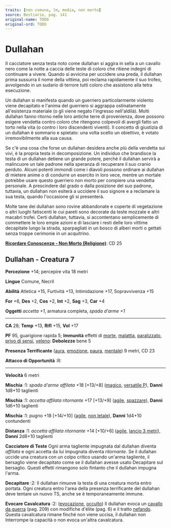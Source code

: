 ```yaml
---
traits: [non comune, lm, media, non morto]
source: Bestiario, pag. 141
original-name: TODO
original-srd: TODO
---
```


# Dullahan

II cacciatore senza testa noto come dullahan si aggira in sella a un cavallo
nero come la notte a caccia delle teste di coloro che ritiene indegni di
continuare a vivere. Quando si avvicina per uccidere una preda, il dullahan
prima sussurra il nome della vittima, poi reclama rapidamente il suo trofeo,
avvolgendo in un sudario di terrore tutti coloro che assistono alla tetra
esecuzione.

Un dullahan si manifesta quando un guerriero particolarmente violento viene
decapitato e l'anima del guerriero si aggrappa ostinatamente all'esistenza
materiale (o gli viene negato l'ingresso nell'aldilà). Molti dullahan fanno
ritorno nelle loro antiche terre di provenienza, dove possono esigere vendetta
contro coloro che ritengono colpevoli di avergli fatto un torto nella vita (o
contro i loro discendenti viventi). Il concetto di giustizia di un dullahan è
sommario e spietato: una volta scelto un obiettivo, è votato irremovibilmente
alla sua causa.

Se c'è una cosa che forse un dullahan desidera anche più della vendetta sui
vivi, è la propria testa in decomposizione. Un individuo che brandisce la testa
di un dullahan detiene un grande potere, perché il dullahan servirà a malincuore
un tale padrone nella speranza di recuperare il suo cranio perduto. Alcuni
potenti immondi come i diavoli possono ordinare ai dullahan di mietere anime o
di condurre un esercito in loro vece, mentre un mortale potrebbe usare questo
guerriero non morto per compiere una vendetta personale. A prescindere dal grado
o dalla posizione del suo padrone, tuttavia, un dullahan non esiterà a uccidere
il suo signore e a reclamare la sua testa, quando l'occasione gli si presenterà.

Molte tane dei dullahan sono rovine abbandonate e coperte di vegetazione o altri
luoghi fatiscenti le cui pareti sono decorate da teste mozzate e altri macabri
trofei. Certi dullahan, tuttavia, si accontentano semplicemente di commettere le
loro empie azioni e di lasciare i resti delle loro vittime decapitate lungo la
strada, sparpagliati in un bosco di alberi morti o gettati senza troppe
cerimonie in un acquitrino.

**[Ricordare Conoscenze - Non Morto (Religione)](/azioni/abilita/ricordare-conoscenze)**:
CD 25

## Dullahan - Creatura 7

**Percezione** +14; percepire vita 18 metri

**Lingue** Comune, Necril

**Abilità** Atletica +15, Furtività +13, Intimidazione +17, Sopravvivenza +15

**For** +6, **Des** +2, **Cos** +2, **Int** +2, **Sag** +3, **Car** +4

**Oggetti** _accetta +1_, armatura completa, _spada d'arme +1_

---

**CA** 28; **Temp** +13, **Rifl** +15, **Vol** +17

**PF** 95, guarigione rapida 5; **Immunità** effetti di [morte](/tratti/morte),
[malattia](/tratti/malattia), [paralizzato](/condizioni/paralizzato),
[privo di sensi](/condizioni/privo-di-sensi), [veleno](/tratti/veleno):
**Debolezze** bene 5

**Presenza Terrificante** ([aura](/tratti/aura), [emozione](/tratti/emozione),
[paura](/tratti/paura), [mentale](/tratti/mentale)) 9 metri, CD 23

**Attacco di Opportunità** :R:

---

**Velocità** 6 metri

**Mischia** :1: _spada d'arme affilata_ +18 \[+13/+8] ([magico](/tratti/magico),
[versatile P](/tratti/versatile)), **Danni** 1d8+10 taglienti

**Mischia** :1: _accetta affilata ritornante_ +17 \[+13/+9]
([agile](/tratti/agile), [spazzare](/tratti/spazzare)), **Danni** 1d6+10
taglienti

**Mischia** :1: pugno +18 \[+14/+10] ([agile](/tratti/agile),
[non letale](/tratti/non-letale)), **Danni** 1d4+10 contundenti

**Distanza** :1: _accetta affilata ritornante_ +14 \[+10/+6]
([agile](/tratti/agile), [lancio 3 metri](/tratti/lancio)), **Danni** 2d8+10
taglienti

**Cacciatore di Teste** Ogni arma tagliente impugnata dal dullahan diventa
_affilata_ e ogni accetta da lui impugnata diventa _ritornante_. Se il dullahan
uccide una creatura con un colpo critico usando un'arma tagliente, il bersaglio
viene decapitato come se il dullahan avesse usato Decapitare sul bersaglio.
Questi effetti rimangono solo fintanto che il dullahan impugna l'arma.

**Decapitare** :2: Il dullahan rimuove la testa di una creatura morta entro
portata. Ogni creatura entro l'area della presenza terrificante del dullahan
deve tentare un nuovo TS, anche se è temporaneamente immune.

**Evocare Cavalcatura** :2: ([evocazione](/tratti/evocazione),
[occulto](/tratti/occulto)) Il dullahan evoca un
[cavallo da guerra](/creature/cavallo-da-guerra) (pag. 209) con modifiche
d'élite (pag. 6) e il tratto [nefando](/tratti/nefando). Questa cavalcatura
rimane finché non viene uccisa, il dullahan non Interrompe la capacità o non
evoca un'altra cavalcatura.
